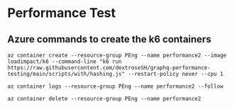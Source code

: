 # Performance Test
## Azure commands to create the k6 containers

```az container create --resource-group PEng --name performance2 --image loadimpact/k6 --command-line "k6 run https://raw.githubusercontent.com/dextroseSH/graphq-performance-testing/main/scripts/with/hashing.js" --restart-policy never --cpu 1```

```az container logs --resource-group PEng --name performance2 --follow```

```az container delete --resource-group PEng --name performance2```
